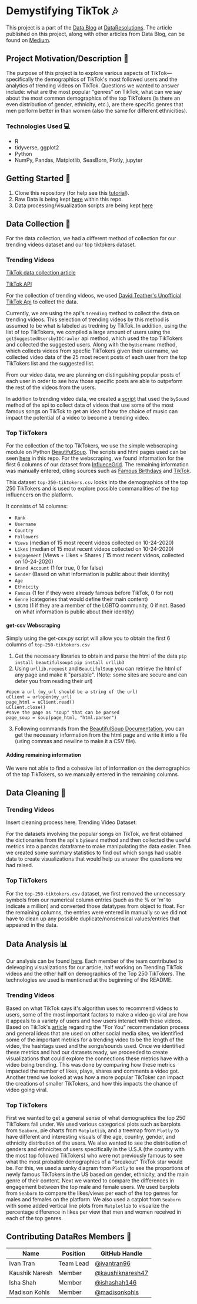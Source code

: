 # Demystifying TikTok :notes:
This project is a part of the [Data Blog](https://datares.github.io/#/datablog) at [DataResolutions](https://datares.github.io/#/).  The article published on this project, along with other articles from Data Blog, can be found on [Medium](https://medium.com/@ucladatares).

## Project Motivation/Description :dizzy:
The purpose of this project is to explore various aspects of TikTok—specifically the demographics of TikTok's most followed users and the analytics of trending videos on TikTok. Questions we wanted to answer include: what are the most popular "genres" on TikTok, what can we say about the most common demographics of the top TikTokers (is there an even distribution of gender, ethnicity, etc.), are there specific genres that men perform better in than women (also the same for different ethnicities).

### Technologies Used :computer:
* R 
* tidyverse, ggplot2 
* Python
* NumPy, Pandas, Matplotlib, SeasBorn, Plotly, jupyter

## Getting Started :page_facing_up:

1. Clone this repository (for help see this [tutorial](https://help.github.com/articles/cloning-a-repository/)).
2. Raw Data is being kept [here](https://github.com/ivantran96/TikTok_famous/tree/main/Datasets) within this repo.  
3. Data processing/visualization scripts are being kept [here](https://github.com/ivantran96/TikTok_famous/tree/main/Analysis)

## Data Collection :open_file_folder:
For the data collection, we had a different method of collection for our trending videos dataset and our top tiktokers dataset.

### Trending Videos
[TikTok data collection article](https://towardsdatascience.com/how-to-collect-data-from-tiktok-tutorial-ab848b40d191)

[TikTok API](https://github.com/davidteather/TikTok-Api)

For the collection of trending videos, we used [David Teather's Unofficial TikTok Api](https://github.com/davidteather/TikTok-Api) to collect the data. 

Currently, we are using the api's `trending` method to collect the data on trending videos. This selection of trending videos by this method is assumed to be what is labeled as tredning by TikTok. In addition, using the list of top TikTokers, we compiled a large amount of users using the `getSuggestedUsersbyIDCrawler` api method, which used the top TikTokers and collected the suggested users. Along with the `byUsername` method, which collects videos from specfic TikTokers given their username, we collected video data of the 25 most recent posts of each user from the top TikTokers list and the suggested list. 

From our video data, we are planning on distinguishing popular posts of each user in order to see how those specific posts are able to outpeform the rest of the videos from the users.

In addition to trending video data, we created a [script](https://github.com/ivantran96/TikTok_famous/blob/main/Datasets/Trending%20Videos%20Data%20Collection/Trending%20Songs/trending_songs.ipynb) that used the `bySound` method of the api to collect data of videos that use some of the most famous songs on TikTok to get an idea of how the choice of music can impact the potential of a video to become a trending video.

### Top TikTokers
For the collection of the top TikTokers, we use the simple webscraping module on Python [BeautifulSoup](https://www.crummy.com/software/BeautifulSoup/bs4/doc/). The scripts and html pages used can be seen [here](https://github.com/ivantran96/TikTok_famous/tree/main/Datasets/Top%20Tiktokers%20Data%20Collection) in this repo. For the webscraping, we found information for the first 6 columns of our dataset from [InflueceGrid](https://www.influencegrid.com/tiktok-influencers). The remaining information was manually entered, citing sources such as [Famous Birthdays](https://www.famousbirthdays.com/) and [TikTok](https://www.tiktok.com/en/).

This dataset `top-250-tiktokers.csv` looks into the demographics of the top 250 TikTokers and is used to explore possible commanalities of the top influencers on the platform.

It consists of 14 columns:
* `Rank`
* `Username`
* `Country`
* `Followers`
* `Views` (median of 15 most recent videos collected on 10-24-2020)
* `Likes` (median of 15 most recent videos collected on 10-24-2020)
* `Engagement` (Views + Likes + Shares / 15 most recent videos, collected on 10-24-2020)
* `Brand Account` (1 for true, 0 for false)
* `Gender` (Based on what information is public about their identity)
* `Age`
* `Ethnicity`
* `Famous` (1 for if they were already famous before TikTok, 0 for not)
* `Genre` (categories that would define their main content)
* `LBGTQ` (1 if they are a member of the LGBTQ community, 0 if not. Based on what information is public about their identity)

#### get-csv Webscraping
Simply using the get-csv.py script will allow you to obtain the first 6 columns of `top-250-tiktokers.csv`

1. Get the necessary libraries to obtain and parse the html of the data
`pip install beautifulsoup4`
`pip install urllib3`
2. Using `urllib.request` and `BeautifulSoup` you can retrieve the html of any page and make it "parsable". (Note: some sites are secure and can deter you from reading their url)
```
#open a url (my_url should be a string of the url)
uClient = urlopen(my_url)
page_html = uClient.read()
uClient.close()
#save the page as "soup" that can be parsed
page_soup = soup(page_html, "html.parser")
```
3. Following commands from the [BeautifulSoup Documentation](https://www.crummy.com/software/BeautifulSoup/bs4/doc/), you can get the necessary information from the html page and write it into a file (using commas and newline to make it a CSV file).

#### Adding remaining information
We were not able to find a cohesive list of information on the demographics of the top TikTokers, so we manually entered in the remaining columns.

## Data Cleaning :shower:

### Trending Videos
Insert cleaning process here.
Trending Video Dataset:

For the datasets involving the popular songs on TikTok, we first obtained the dictionaries from the api's `bySound` method and then collected the useful metrics into a pandas dataframe to make manipulating the data easier. Then we created some summary statistics to find out which songs had usable data to create visualizations that would help us answer the questions we had raised.

### Top TikTokers
For the `top-250-tiktokers.csv` dataset, we first removed the unnecessary symbols from our numerical column entries (such as the % or 'm' to indicate a million) and converted those datatypes from object to float. For the remaining columns, the entries were entered in manually so we did not have to clean up any possible duplicate/nonsensical values/entries that appeared in the data.

## Data Analysis :bar_chart:
Our analysis can be found [here](https://github.com/ivantran96/TikTok_famous/tree/main/Analysis). Each member of the team contributed to delevoping visualizations for our article, half working on Trending TikTok videos and the other half on demographics of the Top 250 TikTokers. The technologies we used is mentioned at the beginning of the README.

### Trending Videos
Based on what TikTok says it's algorithm uses to recommend videos to users, some of the most important factors to make a video go viral are how it appeals to a variety of users and how users interact with these videos. Based on TikTok's [article](https://newsroom.tiktok.com/en-us/how-tiktok-recommends-videos-for-you/) regarding the "For You" recommendation process and general ideas that are used on other social media sites, we identified some of the important metrics for a trending video to be the length of the video, the hashtags used and the songs/sounds used.
Once we identified these metrics and had our datasets ready, we proceeded to create visualizations that could explore the connections these metrics have with a video being trending. This was done by comparing how these metrics impacted the number of likes, plays, shares and comments a video got. Another trend we looked at was how a more popular TikToker can impact the creations of smaller TikTokers, and how this impacts the chance of video going viral.

### Top TikTokers
First we wanted to get a general sense of what demographics the top 250 TikTokers fall under. We used various categorical plots such as barplots from `Seaborn`, pie charts from `Matplotlib`, and a treemap from `Plotly` to have different and interesting visuals of the age, country, gender, and ethnicity distrbution of the users. We also wanted to see the distribution of genders and ethnicites of users specifically in the U.S.A (the country with the most top followed TikTokers) who were not previously famous to see what the most probable demographics of a "breakout" TikTok star would be. For this, we used a sanky diagram from `Plotly` to see the proportions of newly famous TikTokers in the US based on gender, ethnicity, and the main genre of their content.
Next we wanted to compare the differences in engagement between the top male and female users. We used barplots from `Seaborn` to compare the likes/views per each of the top genres for males and females on the platform. We also used a catplot from `Seaborn` with some added vertical line plots from `Matplotlib` to visualize the percentage difference in likes per view that men and women received in each of the top genres.

## Contributing DataRes Members :muscle:

|Name     | Position | GitHub Handle   | 
|---------|----------|----------------|
|Ivan Tran | Team Lead | [@ivantran96](https://github.com/ivantran96) |
|Kaushik Naresh | Member | [@kaushiknaresh47](https://github.com/kaushiknaresh47) |
|Isha Shah | Member | [@ishashah146](https://github.com/ishashah146) |
|Madison Kohls | Member | [@madisonkohls](https://github.com/madisonkohls) |
